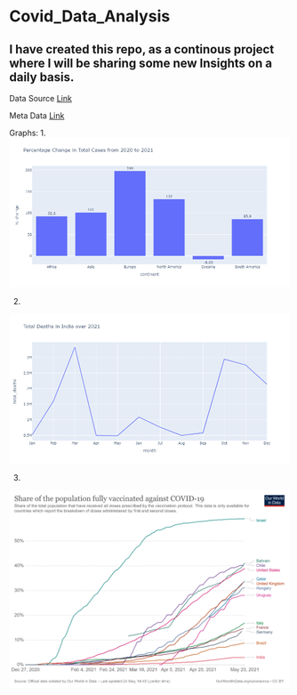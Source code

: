 # Covid_Data_Analysis

## I have created this repo, as a continous project where I will be sharing some new Insights on a daily basis.

Data Source [Link](https://github.com/owid/covid-19-data/tree/master/public/data)

Meta Data [Link](https://github.com/owid/covid-19-data/blob/master/public/data/owid-covid-codebook.csv)

Graphs:
1.
![](https://github.com/Lokeshrathi/Covid_Data_Analysis/blob/main/newplot.png)

2.
![](https://github.com/Lokeshrathi/Covid_Data_Analysis/blob/main/newplot%20(2).png)

3.
![](https://github.com/Lokeshrathi/Covid_Data_Analysis/blob/main/share-people-fully-vaccinated-covid.png)

